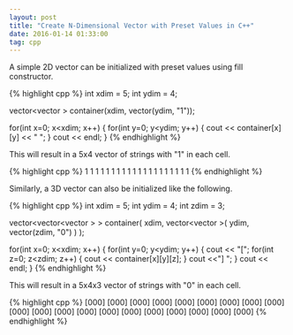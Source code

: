 ```yaml
---
layout: post
title: "Create N-Dimensional Vector with Preset Values in C++"
date: 2016-01-14 01:33:00
tag: cpp
---
```

A simple 2D vector can be initialized with preset values using fill constructor.

{% highlight cpp %}
int xdim = 5;
int ydim = 4;

vector<vector<string> > container(xdim, vector<string>(ydim, "1"));

for(int x=0; x<xdim; x++)
{
    for(int y=0; y<ydim; y++)
    {
        cout << container[x][y] << " ";
    }
    cout << endl;
}
{% endhighlight %}

This will result in a 5x4 vector of strings with "1" in each cell.

{% highlight cpp %}
1 1 1 1 
1 1 1 1 
1 1 1 1 
1 1 1 1 
1 1 1 1 
{% endhighlight %}

Similarly, a 3D vector can also be initialized like the following.

{% highlight cpp %}
int xdim = 5;
int ydim = 4;
int zdim = 3;

vector<vector<vector<string> > > container(
            xdim, vector<vector<string> >(
                ydim, vector<string>(zdim, "0")
                )
            );

for(int x=0; x<xdim; x++)
{
    for(int y=0; y<ydim; y++)
    {
        cout << "[";
        for(int z=0; z<zdim; z++)
        {
            cout << container[x][y][z];
        }
        cout <<"] ";
    }
    cout << endl;
}
{% endhighlight %}

This will result in a 5x4x3 vector of strings with "0" in each cell.

{% highlight cpp %}
[000] [000] [000] [000] 
[000] [000] [000] [000] 
[000] [000] [000] [000] 
[000] [000] [000] [000] 
[000] [000] [000] [000] 
{% endhighlight %}
